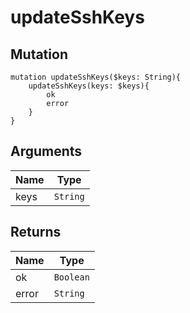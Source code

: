 # updateSshKeys

## Mutation

```
mutation updateSshKeys($keys: String){
    updateSshKeys(keys: $keys){
        ok
        error
    }
}
```

## Arguments

Name | Type
---- | ---- 
keys | `String`

## Returns

Name | Type
---- | ----
ok | `Boolean`
error | `String`
